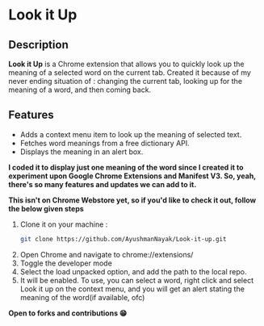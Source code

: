 # Look it Up

## Description
**Look it Up** is a Chrome extension that allows you to quickly look up the meaning of a selected word on the current tab.
Created it because of my never ending situation of : changing the current tab, looking up for the meaning of a word, and then coming back.

## Features
- Adds a context menu item to look up the meaning of selected text.
- Fetches word meanings from a free dictionary API.
- Displays the meaning in an alert box.
  
**I coded it to display just one meaning of the word since I created it to experiment upon Google Chrome Extensions and Manifest V3. So, yeah, there's so many features and updates we can add to it.**

**This isn't on Chrome Webstore yet, so if you'd like to check it out, follow the below given steps**

1. Clone it on your machine : 
   ```sh
   git clone https://github.com/AyushmanNayak/Look-it-up.git
2. Open Chrome and navigate to chrome://extensions/
3. Toggle the developer mode
4. Select the load unpacked option, and add the path to the local repo.
5. It will be enabled. To use, you can select a word, right click and select Look it up on the context menu, and you will get an alert stating the meaning of the word(if available, ofc)

**Open to forks and contributions 😁**
